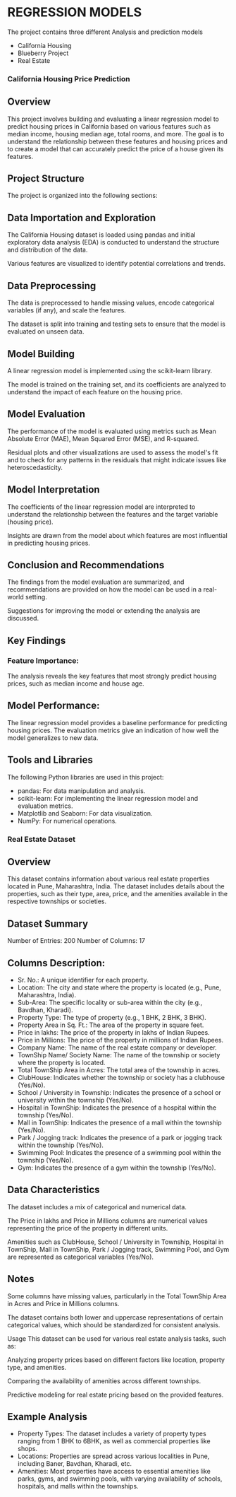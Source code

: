 # REGRESSION MODELS
The project contains three different Analysis and prediction models
 - California Housing
 - Blueberry Project
 - Real Estate

### California Housing Price Prediction
## Overview
This project involves building and evaluating a linear regression model to predict housing prices in California based on various features such as median income, housing median age, total rooms, and more. The goal is to understand the relationship between these features and housing prices and to create a model that can accurately predict the price of a house given its features.

## Project Structure
The project is organized into the following sections:

## Data Importation and Exploration

The California Housing dataset is loaded using pandas and initial exploratory data analysis (EDA) is conducted to understand the structure and distribution of the data.

Various features are visualized to identify potential correlations and trends.

## Data Preprocessing
The data is preprocessed to handle missing values, encode categorical variables (if any), and scale the features.

The dataset is split into training and testing sets to ensure that the model is evaluated on unseen data.

## Model Building
A linear regression model is implemented using the scikit-learn library.

The model is trained on the training set, and its coefficients are analyzed to understand the impact of each feature on the housing price.

## Model Evaluation
The performance of the model is evaluated using metrics such as Mean Absolute Error (MAE), Mean Squared Error (MSE), and R-squared.

Residual plots and other visualizations are used to assess the model's fit and to check for any patterns in the residuals that might indicate issues like heteroscedasticity.

## Model Interpretation
The coefficients of the linear regression model are interpreted to understand the relationship between the features and the target variable (housing price).

Insights are drawn from the model about which features are most influential in predicting housing prices.

## Conclusion and Recommendations

The findings from the model evaluation are summarized, and recommendations are provided on how the model can be used in a real-world setting.

Suggestions for improving the model or extending the analysis are discussed.

## Key Findings
### Feature Importance:
The analysis reveals the key features that most strongly predict housing prices, such as median income and house age.

## Model Performance:

The linear regression model provides a baseline performance for predicting housing prices. The evaluation metrics give an indication of how well the model generalizes to new data.

## Tools and Libraries
The following Python libraries are used in this project:

- pandas: For data manipulation and analysis.
- scikit-learn: For implementing the linear regression model and evaluation metrics.
- Matplotlib and Seaborn: For data visualization.
- NumPy: For numerical operations.


### Real Estate Dataset
## Overview
This dataset contains information about various real estate properties located in Pune, Maharashtra, India. The dataset includes details about the properties, such as their type, area, price, and the amenities available in the respective townships or societies.

## Dataset Summary
Number of Entries: 200
Number of Columns: 17

## Columns Description:
- Sr. No.: A unique identifier for each property.
- Location: The city and state where the property is located (e.g., Pune, Maharashtra, India).
- Sub-Area: The specific locality or sub-area within the city (e.g., Bavdhan, Kharadi).
- Property Type: The type of property (e.g., 1 BHK, 2 BHK, 3 BHK).
- Property Area in Sq. Ft.: The area of the property in square feet.
- Price in lakhs: The price of the property in lakhs of Indian Rupees.
- Price in Millions: The price of the property in millions of Indian Rupees.
- Company Name: The name of the real estate company or developer.
- TownShip Name/ Society Name: The name of the township or society where the property is located.
- Total TownShip Area in Acres: The total area of the township in acres.
- ClubHouse: Indicates whether the township or society has a clubhouse (Yes/No).
- School / University in Township: Indicates the presence of a school or university within the township (Yes/No).
- Hospital in TownShip: Indicates the presence of a hospital within the township (Yes/No).
- Mall in TownShip: Indicates the presence of a mall within the township (Yes/No).
- Park / Jogging track: Indicates the presence of a park or jogging track within the township (Yes/No).
- Swimming Pool: Indicates the presence of a swimming pool within the township (Yes/No).
- Gym: Indicates the presence of a gym within the township (Yes/No).

## Data Characteristics
The dataset includes a mix of categorical and numerical data.

The Price in lakhs and Price in Millions columns are numerical values representing the price of the property in different units.

Amenities such as ClubHouse, School / University in Township, Hospital in TownShip, Mall in TownShip, Park / Jogging track, Swimming Pool, and Gym are represented as categorical variables (Yes/No).

## Notes
Some columns have missing values, particularly in the Total TownShip Area in Acres and Price in Millions columns.

The dataset contains both lower and uppercase representations of certain categorical values, which should be standardized for consistent analysis.

Usage
This dataset can be used for various real estate analysis tasks, such as:

Analyzing property prices based on different factors like location, property type, and amenities.

Comparing the availability of amenities across different townships.

Predictive modeling for real estate pricing based on the provided features.

## Example Analysis
- Property Types: The dataset includes a variety of property types ranging from 1 BHK to 6BHK, as well as commercial properties like shops.
- Locations: Properties are spread across various localities in Pune, including Baner, Bavdhan, Kharadi, etc.
- Amenities: Most properties have access to essential amenities like parks, gyms, and swimming pools, with varying availability of schools, hospitals, and malls within the townships.
